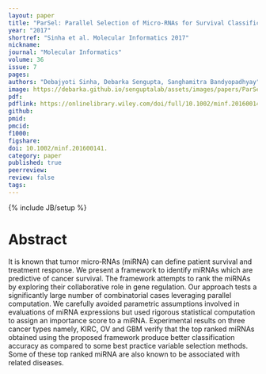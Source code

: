 ```yaml
---
layout: paper
title: "ParSel: Parallel Selection of Micro‐RNAs for Survival Classification in Cancers"
year: "2017"
shortref: "Sinha et al. Molecular Informatics 2017"
nickname:
journal: "Molecular Informatics"
volume: 36
issue: 7
pages:
authors: "Debajyoti Sinha, Debarka Sengupta, Sanghamitra Bandyopadhyay"
image: https://debarka.github.io/senguptalab/assets/images/papers/ParSel.png
pdf:
pdflink: https://onlinelibrary.wiley.com/doi/full/10.1002/minf.201600141
github:
pmid:
pmcid:
f1000:
figshare:
doi: 10.1002/minf.201600141.
category: paper
published: true
peerreview:
review: false
tags:
---
```

{% include JB/setup %}


# Abstract

It is known that tumor micro‐RNAs (miRNA) can define patient survival and treatment response. We present a framework to identify miRNAs which are predictive of cancer survival. The framework attempts to rank the miRNAs by exploring their collaborative role in gene regulation. Our approach tests a significantly large number of combinatorial cases leveraging parallel computation. We carefully avoided parametric assumptions involved in evaluations of miRNA expressions but used rigorous statistical computation to assign an importance score to a miRNA. Experimental results on three cancer types namely, KIRC, OV and GBM verify that the top ranked miRNAs obtained using the proposed framework produce better classification accuracy as compared to some best practice variable selection methods. Some of these top ranked miRNA are also known to be associated with related diseases.
